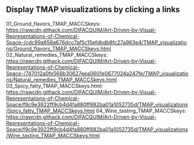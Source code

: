 ## Display TMAP visualizations by clicking a links
01_Ground_flavors_TMAP_MACCSkeys: 
https://rawcdn.githack.com/DIFACQUIM/Art-Driven-by-Visual-Representations-of-Chemical-Space-/cdc99a658a676dcc7af5c15efdbdb8fc27a963e4/TMAP_visualizations/Ground_flavors_TMAP_MACCSkeys.html
02_Natural_remedies_TMAP_MACCSkeys:
https://rawcdn.githack.com/DIFACQUIM/Art-Driven-by-Visual-Representations-of-Chemical-Space-/747012a0fe568b30627eea0601e0677024a247fe/TMAP_visualizations/Natural_remedies_TMAP_MACCSkeys.html
03_Spicy_fatty_TMAP_MACCSkeys.html:
https://rawcdn.githack.com/DIFACQUIM/Art-Driven-by-Visual-Representations-of-Chemical-Space/f9c9e3922ff9cb4d4fa880ff882ba01a1052735d/TMAP_visualizations/Spicy_fatty_TMAP_MACCSkeys.html
04_Wine_tasting_TMAP_MACCSkeys:
https://rawcdn.githack.com/DIFACQUIM/Art-Driven-by-Visual-Representations-of-Chemical-Space/f9c9e3922ff9cb4d4fa880ff882ba01a1052735d/TMAP_visualizations/Wine_tasting_TMAP_MACCSkeys.html
